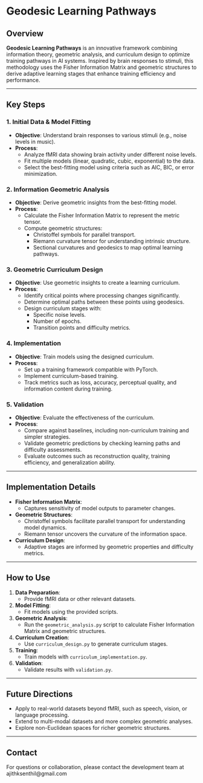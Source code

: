 # Geodesic Learning Pathways

## Overview

**Geodesic Learning Pathways** is an innovative framework combining information theory, geometric analysis, and curriculum design to optimize training pathways in AI systems. Inspired by brain responses to stimuli, this methodology uses the Fisher Information Matrix and geometric structures to derive adaptive learning stages that enhance training efficiency and performance.

---

## Key Steps

### 1. Initial Data & Model Fitting

- **Objective**: Understand brain responses to various stimuli (e.g., noise levels in music).
- **Process**:
  - Analyze fMRI data showing brain activity under different noise levels.
  - Fit multiple models (linear, quadratic, cubic, exponential) to the data.
  - Select the best-fitting model using criteria such as AIC, BIC, or error minimization.

### 2. Information Geometric Analysis

- **Objective**: Derive geometric insights from the best-fitting model.
- **Process**:
  - Calculate the Fisher Information Matrix to represent the metric tensor.
  - Compute geometric structures:
    - Christoffel symbols for parallel transport.
    - Riemann curvature tensor for understanding intrinsic structure.
    - Sectional curvatures and geodesics to map optimal learning pathways.

### 3. Geometric Curriculum Design

- **Objective**: Use geometric insights to create a learning curriculum.
- **Process**:
  - Identify critical points where processing changes significantly.
  - Determine optimal paths between these points using geodesics.
  - Design curriculum stages with:
    - Specific noise levels.
    - Number of epochs.
    - Transition points and difficulty metrics.

### 4. Implementation

- **Objective**: Train models using the designed curriculum.
- **Process**:
  - Set up a training framework compatible with PyTorch.
  - Implement curriculum-based training.
  - Track metrics such as loss, accuracy, perceptual quality, and information content during training.

### 5. Validation

- **Objective**: Evaluate the effectiveness of the curriculum.
- **Process**:
  - Compare against baselines, including non-curriculum training and simpler strategies.
  - Validate geometric predictions by checking learning paths and difficulty assessments.
  - Evaluate outcomes such as reconstruction quality, training efficiency, and generalization ability.

---

## Implementation Details

- **Fisher Information Matrix**:
  - Captures sensitivity of model outputs to parameter changes.
- **Geometric Structures**:
  - Christoffel symbols facilitate parallel transport for understanding model dynamics.
  - Riemann tensor uncovers the curvature of the information space.
- **Curriculum Design**:
  - Adaptive stages are informed by geometric properties and difficulty metrics.

---

## How to Use

1. **Data Preparation**:
   - Provide fMRI data or other relevant datasets.
2. **Model Fitting**:
   - Fit models using the provided scripts.
3. **Geometric Analysis**:
   - Run the `geometric_analysis.py` script to calculate Fisher Information Matrix and geometric structures.
4. **Curriculum Creation**:
   - Use `curriculum_design.py` to generate curriculum stages.
5. **Training**:
   - Train models with `curriculum_implementation.py`.
6. **Validation**:
   - Validate results with `validation.py`.

---

## Future Directions

- Apply to real-world datasets beyond fMRI, such as speech, vision, or language processing.
- Extend to multi-modal datasets and more complex geometric analyses.
- Explore non-Euclidean spaces for richer geometric structures.

---

## Contact

For questions or collaboration, please contact the development team at ajithksenthil\@gmail.com
